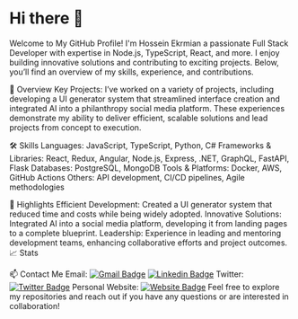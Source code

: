 # Hi there 👋
Welcome to My GitHub Profile!
I'm Hossein Ekrmian a passionate Full Stack Developer with expertise in Node.js, TypeScript, React, and more. I enjoy building innovative solutions and contributing to exciting projects. Below, you’ll find an overview of my skills, experience, and contributions.

🚀 Overview
Key Projects: I’ve worked on a variety of projects, including developing a UI generator system that streamlined interface creation and integrated AI into a philanthropy social media platform. These experiences demonstrate my ability to deliver efficient, scalable solutions and lead projects from concept to execution.

🛠️ Skills
Languages: JavaScript, TypeScript, Python, C#
Frameworks & Libraries: React, Redux, Angular, Node.js, Express, .NET, GraphQL, FastAPI, Flask
Databases: PostgreSQL, MongoDB
Tools & Platforms: Docker, AWS, GitHub Actions
Others: API development, CI/CD pipelines, Agile methodologies

🌟 Highlights
Efficient Development: Created a UI generator system that reduced time and costs while being widely adopted.
Innovative Solutions: Integrated AI into a social media platform, developing it from landing pages to a complete blueprint.
Leadership: Experience in leading and mentoring development teams, enhancing collaborative efforts and project outcomes.
📈 Stats

📫 Contact Me
Email: [![Gmail Badge](https://img.shields.io/badge/-ekramian.hossein-c14438?style=flat&logo=Gmail&logoColor=white&link=mailto:ekramian.hossein@gmail.com)](mailto:ekramian.hossein@gmail.com)
[![Linkedin Badge](https://img.shields.io/badge/-Hossein%20Ekramian-blue?style=flat&logo=Linkedin&logoColor=white&link=https://www.linkedin.com/in/hossein-ekramian/)](https://www.linkedin.com/in/hossein-ekramian/)
Twitter: [![Twitter Badge](https://img.shields.io/badge/-@beneki_dev-1ca0f1?style=flat&labelColor=1ca0f1&logo=twitter&logoColor=white&link=https://twitter.com/beneki_dev)](https://twitter.com/beneki_dev)
Personal Website: [![Website Badge](https://img.shields.io/badge/-ekramian.uk-47CCCC?style=flat&logo=Google-Chrome&logoColor=white&link=https://ekramian.uk)](https://ekramian.uk)
Feel free to explore my repositories and reach out if you have any questions or are interested in collaboration!
